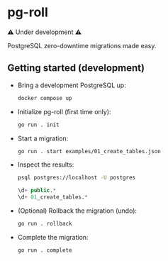# pg-roll

:warning: Under development :warning:

PostgreSQL zero-downtime migrations made easy.

## Getting started (development)

* Bring a development PostgreSQL up:

    ```sh
    docker compose up
    ```

* Initialize pg-roll (first time only):

    ```sh
    go run . init
    ```

* Start a migration:

    ```sh
    go run . start examples/01_create_tables.json
    ```

* Inspect the results:

    ```sh
    psql postgres://localhost -U postgres
    ```

    ```sql
    \d+ public.*
    \d+ 01_create_tables.*
    ```

* (Optional) Rollback the migration (undo):

    ```sh
    go run . rollback
    ```

* Complete the migration:

    ```sh
    go run . complete
    ```